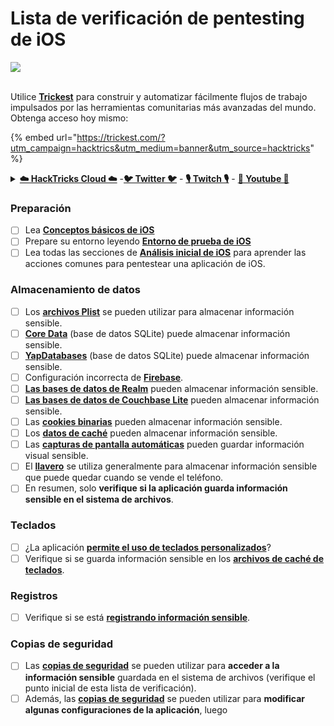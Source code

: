 # Lista de verificación de pentesting de iOS

![](<../.gitbook/assets/image (9) (1) (2).png>)

\
Utilice [**Trickest**](https://trickest.io/) para construir y automatizar fácilmente flujos de trabajo impulsados por las herramientas comunitarias más avanzadas del mundo.\
Obtenga acceso hoy mismo:

{% embed url="https://trickest.com/?utm_campaign=hacktrics&utm_medium=banner&utm_source=hacktricks" %}

<details>

<summary><a href="https://cloud.hacktricks.xyz/pentesting-cloud/pentesting-cloud-methodology"><strong>☁️ HackTricks Cloud ☁️</strong></a> -<a href="https://twitter.com/hacktricks_live"><strong>🐦 Twitter 🐦</strong></a> - <a href="https://www.twitch.tv/hacktricks_live/schedule"><strong>🎙️ Twitch 🎙️</strong></a> - <a href="https://www.youtube.com/@hacktricks_LIVE"><strong>🎥 Youtube 🎥</strong></a></summary>

* ¿Trabaja en una **empresa de ciberseguridad**? ¿Quiere ver su **empresa anunciada en HackTricks**? ¿O quiere tener acceso a la **última versión de PEASS o descargar HackTricks en PDF**? ¡Consulte los [**PLANES DE SUSCRIPCIÓN**](https://github.com/sponsors/carlospolop)!
* Descubra [**The PEASS Family**](https://opensea.io/collection/the-peass-family), nuestra colección de exclusivos [**NFTs**](https://opensea.io/collection/the-peass-family)
* Obtenga el [**swag oficial de PEASS y HackTricks**](https://peass.creator-spring.com)
* **Únase al** [**💬**](https://emojipedia.org/speech-balloon/) **grupo de Discord** o al [**grupo de telegram**](https://t.me/peass) o **sígame en** **Twitter** [**🐦**](https://github.com/carlospolop/hacktricks/tree/7af18b62b3bdc423e11444677a6a73d4043511e9/\[https:/emojipedia.org/bird/README.md)[**@carlospolopm**](https://twitter.com/hacktricks_live)**.**
* **Comparta sus trucos de hacking enviando PR al** [**repositorio de hacktricks**](https://github.com/carlospolop/hacktricks) **y al** [**repositorio de hacktricks-cloud**](https://github.com/carlospolop/hacktricks-cloud).

</details>

### Preparación

* [ ] Lea [**Conceptos básicos de iOS**](ios-pentesting/ios-basics.md)
* [ ] Prepare su entorno leyendo [**Entorno de prueba de iOS**](ios-pentesting/ios-testing-environment.md)
* [ ] Lea todas las secciones de [**Análisis inicial de iOS**](ios-pentesting/#initial-analysis) para aprender las acciones comunes para pentestear una aplicación de iOS.

### Almacenamiento de datos

* [ ] Los [**archivos Plist**](ios-pentesting/#plist) se pueden utilizar para almacenar información sensible.
* [ ] [**Core Data**](ios-pentesting/#core-data) (base de datos SQLite) puede almacenar información sensible.
* [ ] [**YapDatabases**](ios-pentesting/#yapdatabase) (base de datos SQLite) puede almacenar información sensible.
* [ ] Configuración incorrecta de [**Firebase**](ios-pentesting/#firebase-real-time-databases).
* [ ] [**Las bases de datos de Realm**](ios-pentesting/#realm-databases) pueden almacenar información sensible.
* [ ] [**Las bases de datos de Couchbase Lite**](ios-pentesting/#couchbase-lite-databases) pueden almacenar información sensible.
* [ ] Las [**cookies binarias**](ios-pentesting/#cookies) pueden almacenar información sensible.
* [ ] Los [**datos de caché**](ios-pentesting/#cache) pueden almacenar información sensible.
* [ ] Las [**capturas de pantalla automáticas**](ios-pentesting/#snapshots) pueden guardar información visual sensible.
* [ ] El [**llavero**](ios-pentesting/#keychain) se utiliza generalmente para almacenar información sensible que puede quedar cuando se vende el teléfono.
* [ ] En resumen, solo **verifique si la aplicación guarda información sensible en el sistema de archivos**.

### Teclados

* [ ] ¿La aplicación [**permite el uso de teclados personalizados**](ios-pentesting/#custom-keyboards-keyboard-cache)?
* [ ] Verifique si se guarda información sensible en los [**archivos de caché de teclados**](ios-pentesting/#custom-keyboards-keyboard-cache).

### **Registros**

* [ ] Verifique si se está [**registrando información sensible**](ios-pentesting/#logs).

### Copias de seguridad

* [ ] Las [**copias de seguridad**](ios-pentesting/#backups) se pueden utilizar para **acceder a la información sensible** guardada en el sistema de archivos (verifique el punto inicial de esta lista de verificación).
* [ ] Además, las [**copias de seguridad**](ios-pentesting/#backups) se pueden utilizar para **modificar algunas configuraciones de la aplicación**, luego
